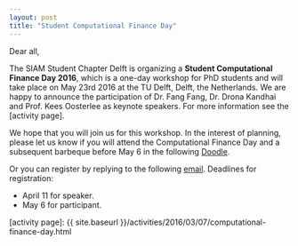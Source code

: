 ```yaml
---
layout: post
title: "Student Computational Finance Day"
---
```


Dear all,

The SIAM Student Chapter Delft is organizing a **Student Computational Finance Day 2016**, which is a one-day workshop for 
PhD students and will take place on May 23rd 2016 at the TU Delft, Delft, the Netherlands. We are happy to announce the 
participation of Dr. Fang Fang, Dr. Drona Kandhai and Prof. Kees Oosterlee as keynote speakers. For more information see the [activity page].

We hope that you will join us for this workshop. In the interest of planning, please let us know if you will attend the 
Computational Finance Day and a subsequent barbeque before May 6 in the following [Doodle]. 

Or you can register by replying to the following [email][mail sscdelft]. Deadlines for registration: 

* April 11 for speaker.
* May 6 for participant.


[doodle]: http://doodle.com/poll/2t4ad5x57brswa3c
[mail sscdelft]: mailto:SIAMSC-EWI@tudelft.nl
[activity page]: {{ site.baseurl }}/activities/2016/03/07/computational-finance-day.html
